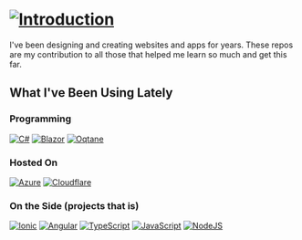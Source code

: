 # [![Introduction](https://yogit2.blob.core.windows.net/ryanj/happy-holidays.jpg)](https://ryanjagdfeld.com)
I've been designing and creating websites and apps for years.  These repos are my contribution to all those that helped me learn so much and get this far.

## What I've Been Using Lately
### Programming
[![C#](https://img.shields.io/badge/c%23-%23239120.svg?style=for-the-badge&logo=csharp&logoColor=white)](https://en.wikipedia.org/wiki/C_Sharp_(programming_language)) [![Blazor](https://img.shields.io/badge/blazor-%235C2D91.svg?style=for-the-badge&logo=blazor&logoColor=white)](https://dotnet.microsoft.com/en-us/apps/aspnet/web-apps/blazor) [![Oqtane](https://img.shields.io/badge/Oqtane-FFFFFF?style=for-the-badge&logo=oqtane)](https://www.oqtane.org/)

### Hosted On
[![Azure](https://img.shields.io/badge/microsoft%20azure-0089D6?style=for-the-badge&logo=microsoft-azure&logoColor=white)](https://azure.microsoft.com/en-us/) [![Cloudflare](https://img.shields.io/badge/Cloudflare-F38020?style=for-the-badge&logo=Cloudflare&logoColor=white)](https://www.cloudflare.com/)

### On the Side (projects that is)
[![Ionic](https://img.shields.io/badge/Ionic-%233880FF.svg?style=for-the-badge&logo=Ionic&logoColor=white)](https://ionicframework.com/) [![Angular](https://img.shields.io/badge/angular-%23DD0031.svg?style=for-the-badge&logo=angular&logoColor=white)](https://angular.dev/) [![TypeScript](https://img.shields.io/badge/typescript-%23007ACC.svg?style=for-the-badge&logo=typescript&logoColor=white)](https://www.typescriptlang.org/) [![JavaScript](https://img.shields.io/badge/javascript-%23323330.svg?style=for-the-badge&logo=javascript&logoColor=%23F7DF1E)](https://www.javascript.com/) [![NodeJS](https://img.shields.io/badge/node.js-6DA55F?style=for-the-badge&logo=node.js&logoColor=white)](https://nodejs.org/en/) 
